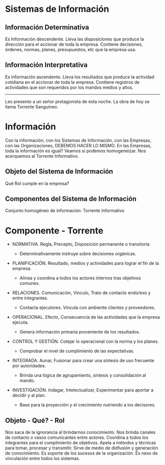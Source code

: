 # Sistemas de Información

## Información Determinativa

Es Información descendente. Lleva las disposiciones que produce la dirección para el accionar de toda la empresa. Contiene decisiones, órdenes, normas, planes, presupuestos, etc que la empresa usa.

## Información Interpretativa

Es información ascendente. Lleva los resultados que produce la actividad cotidiana en el accionar de toda la empresa. Contiene registros de actividades que son requeridos por los mandos medios y altos. 

---

Les presento a un señor protagonista de esta noche. La obra de hoy se llama Torrente Sanguíneo.

# Información

Con la información, con los Sistemas de Información, con las Empresas, con las Organizaciones, DEBEMOS HACER LO MISMO. En las Empresas, toda la información es igual? Veamos si podemos homogeneizar. Nos acerquemos al Torrente Informativo. 

## Objeto del Sistema de Información

Qué Rol cumple en la empresa?

## Componentes del Sistema de Información

Conjunto homogéneo de información: Torrente Informativo

# Componente - Torrente

* NORMATIVA. Regla, Precepto, Disposición permanente o transitoria.
	* Determinativamente instruye sobre decisiones orgánicas.

* PLANIFICACIÓN. Resultado, medios y actividades para lograr el fin de la empresa.
	* Alinea y coordina a todos los actores internos tras objetivos comunes.
* RELACIONES. Comunicación, Vínculo, Trato de contacto endo/exo y entre integrantes.
	* Contacta ejecutores. Vincula con ambiente clientes y proveedores.
* OPERACIONAL. Efecto, Consecuencia de las actividades que la empresa ejecuta.
	* Genera información primaria proveniente de los resultados.
* CONTROL Y GESTIÓN. Cotejar lo operacional con la norma y los planes. 
	* Comprobar el nivel de cumplimiento de las expectativas.
* INTEGRADA. Aunar, Fusionar para crear una síntesis de uso frecuente por autoridades.
	* Brinda una lógica de agrupamiento, síntesis y consolidación al mando.
* INVESTIGACIÓN. Indagar, Intelectualizar, Experimentar para aportar a decidir y al plan. 
	* Base para la proyección y el crecimiento nutriendo a los decisores.

## Objeto - Qué? - Rol 

Nos saca de la ignorancia al brindarnos conocimiento. Nos brinda canales de contacto o vasos comunicantes entre actores. Coordina a todos los integrantes para el cumplimiento de objetivos. Apela a métodos y técnicas para tomar, procesar y transmitir. Sirve de medio de didfusión y generación de conocimiento. Es soporte de los sucesos de la organización. Es nexo de vinculación entre todos los sistemas. 
